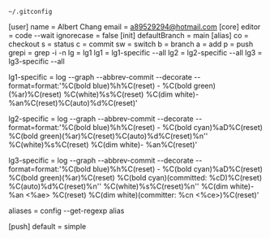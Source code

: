 `~/.gitconfig` 

[user]
name = Albert Chang
email = a89529294@hotmail.com
[core]
editor = code --wait
ignorecase = false
[init]
defaultBranch = main
[alias]
co = checkout
s = status
c = commit
sw = switch
b = branch
a = add
p = push
grepi = grep -i -n
lg = lg1
lg1 = lg1-specific --all
lg2 = lg2-specific --all
lg3 = lg3-specific --all

lg1-specific = log --graph --abbrev-commit --decorate --format=format:'%C(bold blue)%h%C(reset) - %C(bold green)(%ar)%C(reset) %C(white)%s%C(reset) %C(dim white)- %an%C(reset)%C(auto)%d%C(reset)'

lg2-specific = log --graph --abbrev-commit --decorate --format=format:'%C(bold blue)%h%C(reset) - %C(bold cyan)%aD%C(reset) %C(bold green)(%ar)%C(reset)%C(auto)%d%C(reset)%n'' %C(white)%s%C(reset) %C(dim white)- %an%C(reset)'

lg3-specific = log --graph --abbrev-commit --decorate --format=format:'%C(bold blue)%h%C(reset) - %C(bold cyan)%aD%C(reset) %C(bold green)(%ar)%C(reset) %C(bold cyan)(committed: %cD)%C(reset) %C(auto)%d%C(reset)%n'' %C(white)%s%C(reset)%n'' %C(dim white)- %an <%ae> %C(reset) %C(dim white)(committer: %cn <%ce>)%C(reset)'

aliases = config --get-regexp alias

[push]
default = simple